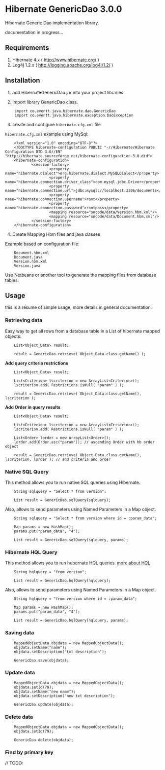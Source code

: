 Hibernate GenericDao 3.0.0
====================

Hibernate Generic Dao implementation library.

documentation in progress... 

Requirements
------------

1. Hibernate 4.x ( http://www.hibernate.org/ )
2. Log4j 1.2.x   ( http://logging.apache.org/log4j/1.2/ )


Installation
------------

1. add HibernateGenericDao.jar into your project libraries.
2. Import library GenericDao class.

        import co.eventt.java.hibernate.dao.GenericDao
        import co.eventt.java.hibernate.exception.DaoException

3. create and configure `hibernate.cfg.xml` file

 `hibernate.cfg.xml` example using MySql:
 
        <?xml version="1.0" encoding="UTF-8"?>
        <!DOCTYPE hibernate-configuration PUBLIC "-//Hibernate/Hibernate Configuration DTD 3.0//EN" "http://hibernate.sourceforge.net/hibernate-configuration-3.0.dtd">
        <hibernate-configuration>
                <session-factory>
                        <property name="hibernate.dialect">org.hibernate.dialect.MySQLDialect</property>
                        <property name="hibernate.connection.driver_class">com.mysql.jdbc.Driver</property>
                        <property name="hibernate.connection.url">jdbc:mysql://localhost:3306/documents</property>
                        <property name="hibernate.connection.username">root</property>
                        <property name="hibernate.connection.password">rootpass</property>
                        <mapping resource="sncode/data/Version.hbm.xml"/>
                        <mapping resource="sncode/data/Document.hbm.xml"/>
                </session-factory>
        </hibernate-configuration>
 
4. Create Mapping Hbm files and java classes

Example based on configuration file:

        Document.hbm.xml
        Document.java
        Version.hbm.xml
        Version.java
        
Use Netbeans or another tool to generate the mapping files from database tables.


Usage
-----
this is a resume of simple usage, more details in general documentation.

### Retrieving data

Easy way to get all rows from a database table in a List of hibernate mapped objects:

        List<Object_Data> result;
        
        result = GenericDao.retrieve( Object_Data.class.getName() );
        
**Add query criteria restrictions**

        List<Object_Data> result;
        
        List<Criterion> lscriterion = new ArrayList<Criterion>();
        lscriterion.add( Restrictions.isNull( "param" ) );
        
        result = GenericDao.retrieve( Object_Data.class.getName(), lscriterion );
        
**Add Order in query results**

        List<Object_Data> result;
        
        List<Criterion> lscriterion = new ArrayList<Criterion>();
        lscriterion.add( Restrictions.isNull( "param" ) );
        
        List<Order> lorder = new ArrayList<Order>();
        lorder.add(Order.asc("param")); // ascending Order with hb order object
            
        result = GenericDao.retrieve( Object_Data.class.getName(), lscriterion, lorder ); // add criteria and order
        

### Native SQL Query

This method allows you to run native SQL queries using Hibernate.

                
        String sqlquery = "Select * from version";
        
        List result = GenericDao.sqlQuery(sqlquery);
        
Also, allows to send parameters using Named Parameters in a Map object.

        
        
        String sqlquery = "Select * from version where id = :param_data";
        
        Map params = new HashMap();
        params.put("param_data", "4");
        
        List result = GenericDao.sqlQuery(sqlquery, params);


### Hibernate HQL Query

This method allows you to run hubernate HQL queries. [more about HQL](http://docs.jboss.org/hibernate/orm/3.3/reference/en/html/queryhql.html)

        
        
        String hqlquery = "from version";
        
        List result = GenericDao.hqlQuery(hqlquery);
        
Also, allows to send parameters using Named Parameters in a Map object.

        
        
        String hqlquery = "from version where id = :param_data";
        
        Map params = new HashMap();
        params.put("param_data", "4");
        
        List result = GenericDao.hqlQuery(hqlquery, params);
                        


### Saving data

        MappedObjectData objdata = new MappedObjectData();
        objdata.setName("name");
        objdata.setDescription("txt description");
        
        GenericDao.save(objdata);


### Update data

        MappedObjectData objdata = new MappedObjectData();
        objdata.setId(79);
        objdata.setName("new name");
        objdata.setDescription("new txt description");
        
        GenericDao.update(objdata);

### Delete data

        MappedObjectData objdata = new MappedObjectData();
        objdata.setId(79);
        
        GenericDao.delete(objdata);

### Find by primary key


// TODO: